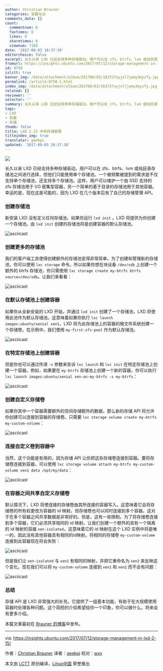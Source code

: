 ```yaml
---
author: Christian Brauner
categories: 容器与云
comments_data: []
count:
  commentnum: 0
  favtimes: 0
  likes: 0
  sharetimes: 0
  viewnum: 7188
date: '2017-08-03 18:37:38'
editorchoice: false
excerpt: 长久以来 LXD 已经支持多种存储驱动。用户可以在 zfs、btrfs、lvm 或纯目录存储池之间进行选择，但他们只能使用单个存储池。一个被频繁被提到的需求是不仅支持单个存储池，还支持多个存储池。
fromurl: https://insights.ubuntu.com/2017/07/12/storage-management-in-lxd-2-15/
id: 8750
islctt: true
banner_img: /data/attachment/album/201708/03/183727syjxl7jwmy3myzfy.jpg
permalink: /article-8750-1.html
index_img: /data/attachment/album/201708/03/183727syjxl7jwmy3myzfy.jpg.thumb.jpg
related: []
reviewer: ''
selector: ''
summary: 长久以来 LXD 已经支持多种存储驱动。用户可以在 zfs、btrfs、lvm 或纯目录存储池之间进行选择，但他们只能使用单个存储池。一个被频繁被提到的需求是不仅支持单个存储池，还支持多个存储池。
tags:
- LXD
- 容器
- 存储
thumb: false
title: LXD 2.15 中的存储管理
titleindex_img: true
translator: geekpi
updated: '2017-08-03 18:37:38'
---
```


![](/data/attachment/album/201708/03/183727syjxl7jwmy3myzfy.jpg)


长久以来 LXD 已经支持多种存储驱动。用户可以在 zfs、btrfs、lvm 或纯目录存储池之间进行选择，但他们只能使用单个存储池。一个被频繁被提到的需求是不仅支持单个存储池，还支持多个存储池。这样，用户可以维护一个由 SSD 支持的 zfs 存储池用于 I/O 密集型容器，另一个简单的基于目录的存储池用于其他容器。幸运的是，现在这是可能的，因为 LXD 在几个版本后有了自己的存储管理 API。


### 创建存储池


新安装 LXD 没有定义任何存储池。如果你运行 `lxd init` ，LXD 将提供为你创建一个存储池。由 `lxd init` 创建的存储池将是创建容器的默认存储池。


![asciicast](/data/attachment/album/201708/03/183742znbdqms55exehmax.png)


### 创建更多的存储池


我们的客户端工具使得创建额外的存储池变得非常简单。为了创建和管理新的存储池，你可以使用 `lxc storage` 命令。所以如果你想在块设备 `/dev/sdb` 上创建一个额外的 btrfs 存储池，你只需使用 `lxc storage create my-btrfs btrfs source=/dev/sdb`。让我们来看看：


![asciicast](/data/attachment/album/201708/03/183745leleohwutuu97qtq.png)


### 在默认存储池上创建容器


如果你从全新安装的 LXD 开始，并通过 `lxd init` 创建了一个存储池，LXD 将使用此池作为默认存储池。这意味着如果你执行 `lxc launch images:ubuntu/xenial xen1`，LXD 将为此存储池上的容器的根文件系统创建一个存储卷。在示例中，我们使用 `my-first-zfs-pool` 作为默认存储池。


![asciicast](/data/attachment/album/201708/03/183748w445y36fffe5ov3x.png)


### 在特定存储池上创建容器


但是你也可以通过传递 `-s` 参数来告诉 `lxc launch` 和 `lxc init` 在特定存储池上创建一个容器。例如，如果要在 `my-btrfs` 存储池上创建一个新的容器，你可以执行 `lxc launch images:ubuntu/xenial xen-on-my-btrfs -s my-btrfs`：


![asciicast](/data/attachment/album/201708/03/183752f6br797bu4r7579g.png)


### 创建自定义存储卷


如果你其中一个容器需要额外的空间存储额外的数据，那么新的存储 API 将允许你创建可以连接到容器的存储卷。只需要 `lxc storage volume create my-btrfs my-custom-volume`：


![asciicast](/data/attachment/album/201708/03/183755ef4pvhcrag6z4gwp.png)


### 连接自定义卷到容器中


当然，这个功能是有用的，因为存储 API 让你把这些存储卷连接到容器。要将存储卷连接到容器，可以使用 `lxc storage volume attach my-btrfs my-custom-volume xen1 data /opt/my/data`：


![asciicast](/data/attachment/album/201708/03/183757uk2z86ykrb7bu8er.png)


### 在容器之间共享自定义存储卷


默认情况下，LXD 将使连接的存储卷由其所连接的容器写入。这意味着它会将存储卷的所有权更改为容器的 id 映射。但存储卷也可以同时连接到多个容器。这对于在多个容器之间共享数据是非常好的。但是，这有一些限制。为了将存储卷连接到多个容器，它们必须共享相同的 id 映射。让我们创建一个额外的具有一个隔离的 id 映射的容器 `xen-isolated`。这意味着它的 id 映射在这个 LXD 实例中将是唯一的，因此没有其他容器具有相同的id映射。将相同的存储卷 `my-custom-volume` 连接到此容器现在将会失败：


![asciicast](/data/attachment/album/201708/03/183800okv60676c0zc99xd.png)


但是我们让 `xen-isolated` 与 `xen1` 有相同的映射，并把它重命名为 `xen2` 来反映这个变化。现在我们可以将 `my-custom-volume` 连接到 `xen1` 和 `xen2` 而不会有问题：


![asciicast](/data/attachment/album/201708/03/183803tuv0ty10i9z2v9v2.png)


### 总结


存储 API 是 LXD 非常强大的补充。它提供了一组基本功能，有助于在大规模使用容器时处理各种问题。这个简短的介绍希望给你一个印象，你可以做什么。将来会有更多介绍。


本篇文章最初在 [Brauner 的博客](https://cbrauner.wordpress.com/)中发布。




---


via: <https://insights.ubuntu.com/2017/07/12/storage-management-in-lxd-2-15/>


作者：[Christian Brauner](https://cbrauner.wordpress.com/) 译者：[geekpi](https://github.com/geekpi) 校对：[wxy](https://github.com/wxy)


本文由 [LCTT](https://github.com/LCTT/TranslateProject) 原创编译，[Linux中国](https://linux.cn/) 荣誉推出